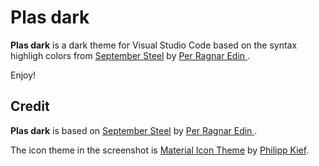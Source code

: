 # Plas dark

**Plas dark** is a dark theme for Visual Studio Code based on the syntax highligh colors from [September Steel](https://marketplace.visualstudio.com/items?itemName=perragnaredin.september-steel) by [Per Ragnar Edin
](https://marketplace.visualstudio.com/publishers/perragnaredin).

Enjoy!

<!-- [![Version](https://vsmarketplacebadge.apphb.com/version/perragnaredin.september-steel.svg)](https://marketplace.visualstudio.com/items?itemName=perragnaredin.september-steel) ![test](https://vsmarketplacebadge.apphb.com/installs-short/perragnaredin.september-steel.svg)

## Screenshots

#### Syntax highlight: Javascript
![Syntax highlight: Javascript](https://raw.githubusercontent.com/perragnar/september-steel/master/images/screenshots/syntax-javascript.png)

#### Syntax highlight: SCSS
![Syntax highlight: SCSS](https://raw.githubusercontent.com/perragnar/september-steel/master/images/screenshots/syntax-scss.png)

#### Syntax highlight: Markdown
![Syntax highlight: Markdown](https://raw.githubusercontent.com/perragnar/september-steel/master/images/screenshots/syntax-markdown.png)

#### Detail: Tabs
![Detail: Tabs](https://raw.githubusercontent.com/perragnar/september-steel/master/images/screenshots/detail-tabs.png)

#### Detail: Search
![Detail: Search](https://raw.githubusercontent.com/perragnar/september-steel/master/images/screenshots/detail-search.png)

#### Detail: Source Control
![Detail: Source Control](https://raw.githubusercontent.com/perragnar/september-steel/master/images/screenshots/detail-source-control.png)

#### Detail: Activity bar
![Detail: Activity Bar](https://raw.githubusercontent.com/perragnar/september-steel/master/images/screenshots/detail-activity-bar.png)

#### Compact
![Compact](https://raw.githubusercontent.com/perragnar/september-steel/master/images/screenshots/bonus-compact-coding.png)
-->
## Credit

**Plas dark** is based on [September Steel](https://marketplace.visualstudio.com/items?itemName=perragnaredin.september-steel) by [Per Ragnar Edin
](https://marketplace.visualstudio.com/publishers/perragnaredin).

The icon theme in the screenshot is [Material Icon Theme](https://marketplace.visualstudio.com/items?itemName=PKief.material-icon-theme) by [Philipp Kief](https://marketplace.visualstudio.com/search?term=publisher%3A%22Philipp%20Kief%22&target=VSCode&category=All%20categories&sortBy=Relevance).
